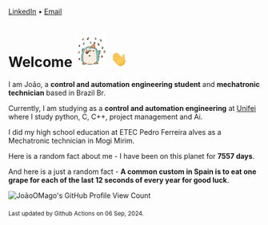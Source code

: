 [LinkedIn](https://www.linkedin.com/in/joão-pedro-gozzoli-b95641301/) &bull;
[Email](joaopedrogozzoli@gmail.com)

# Welcome <img src="happy.gif" height="64px" /> <img src="wave.gif" height="32px" />

I am João, a  **control and automation engineering student** and **mechatronic technician** based in Brazil Br.

Currently, I am studying as a **control and automation engineering** at [Unifei](https://unifei.edu.br) where I study python, C, C++, project management and Ai.

I did my high school education at ETEC Pedro Ferreira alves as a Mechatronic technician in Mogi Mirim.

Here is a random fact about me - I have been on this planet for **7557 days**.

And here is a just a random fact -  **A common custom in Spain is to eat one grape for each of the last 12 seconds of every year for good luck**.

![JoãoOMago's GitHub Profile View Count](https://komarev.com/ghpvc/?username=JoaoOMago)

<sub>Last updated by Github Actions on 06 Sep, 2024.</sub>
